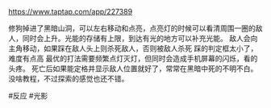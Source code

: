 https://www.taptap.com/app/227389

修狗掉进了黑暗山洞，可以左右移动和点亮，点亮灯的时候可以看清周围一圈的敌人，同时会上升。光能的存储有上限，到达有光的地方可以补充光能。
敌人会向主角移动，如果踩在敌人头上则杀死敌人，否则被敌人杀死
踩的判定框太小了，难度有点高
最优的打法需要频繁点灯灭灯，但同时会造成手机屏幕的闪烁，看的头疼。
死亡后如果能定格并显示敌人位置就好了，常常在黑暗中死的不明不白。
没啥教程，不过探索的感觉也还不错。

#反应 #光影 